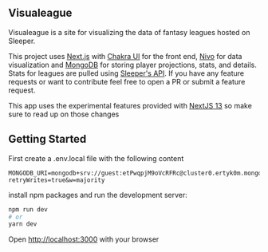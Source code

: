 ## Visualeague
Visualeague is a site for visualizing the data of fantasy leagues hosted on Sleeper.

This project uses [Next.js](https://nextjs.org/) with [Chakra UI](https://chakra-ui.com/) for the front end, [Nivo](https://nivo.rocks/) for data visualization and [MongoDB](https://www.mongodb.com/) for storing player projections, stats, and details. Stats for leagues are pulled using [Sleeper's API](https://docs.sleeper.com). If you have any feature requests or want to contribute feel free to open a PR or submit a feature request. 

This app uses the experimental features provided with [NextJS 13](https://nextjs.org/blog/next-13) so make sure to read up on those changes

## Getting Started

First create a .env.local file with the following content
```
MONGODB_URI=mongodb+srv://guest:etPwqpjM9oVcRFRc@cluster0.ertyk0m.mongodb.net/?retryWrites=true&w=majority
```

install npm packages and run the development server:

```bash
npm run dev
# or
yarn dev
```

Open [http://localhost:3000](http://localhost:3000) with your browser



